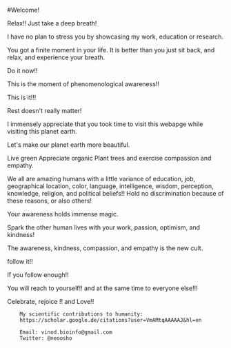 #Welcome! 

Relax!! Just take a deep breath! 

I have no plan to stress you by showcasing my work, education or research. 

You got a finite moment in your life. It is better than you just sit back, and relax, and experience your breath. 

Do it now!!

This is the moment of phenomenological awareness!!

This is it!!! 

Rest doesn't really matter!




I immensely appreciate that you took time to visit this webapge while visiting this planet earth. 

Let's make our planet earth more beautiful. 

Live green
Appreciate organic
Plant trees 
and 
exercise compassion and empathy. 



We all are amazing humans with a little variance of education, job, geographical location, color, language, intelligence, wisdom, perception, knowledge, religion, and political beliefs!! Hold no discrimination because of these reasons, or also others! 

Your awareness holds immense magic. 

Spark the other human lives with your work, passion, optimism, and kindness! 

The awareness, kindness, compassion, and empathy is the new cult. 

follow it!! 

If you follow enough!! 

You will reach to yourself!! and at the same time to everyone else!!!




Celebrate, rejoice !! 
and 
Love!!




        My scientific contributions to humanity: 
        https://scholar.google.de/citations?user=VmAMtqAAAAAJ&hl=en

        Email: vinod.bioinfo@gmail.com
        Twitter: @neoosho
